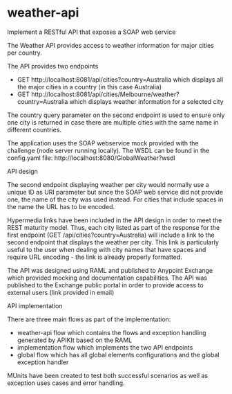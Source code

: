 # weather-api
Implement a RESTful API that exposes a SOAP web service

The Weather API provides access to weather information for major cities per country.

The API provides two endpoints

- GET http://localhost:8081/api/cities?country=Australia which displays all the major cities in a country (in this case Australia)
- GET http://localhost:8081/api/cities/Melbourne/weather?country=Australia which displays weather information for a selected city

The country query parameter on the second endpoint is used to ensure only one city is returned in case there are multiple cities with the same name 
in different countries.

The application uses the SOAP webservice mock provided with the challenge (node server running locally).
The WSDL can be found in the config.yaml file: http://localhost:8080/GlobalWeather?wsdl

API design 

The second endpoint displaying weather per city would normally use a unique ID as URI parameter but since the SOAP web service did not provide one, the name of the city was used instead. For cities that include spaces in the name the URL has to be encoded. 

Hypermedia links have been included in the API design in order to meet the REST maturity model. Thus, each city listed as part of the response for the first endpoint (GET /api/cities?country=Australia) will include a link to the second endpoint that displays the weather per city. This link is particularly useful to the user when dealing with city names that have spaces and require URL encoding - the link is already properly formatted.

The API was designed using RAML and published to Anypoint Exchange which provided mocking and documentation capabilities. The API was published to the Exchange public portal in order to provide access to external users (link provided in email)

API implementation

There are three main flows as part of the implementation:
- weather-api flow which contains the flows and exception handling generated by APIKIt based on the RAML
- implementation flow which implements the two API endpoints 
- global flow which has all global elements configurations and the global exception handler

MUnits have been created to test both successful scenarios as well as exception uses cases and error handling.
